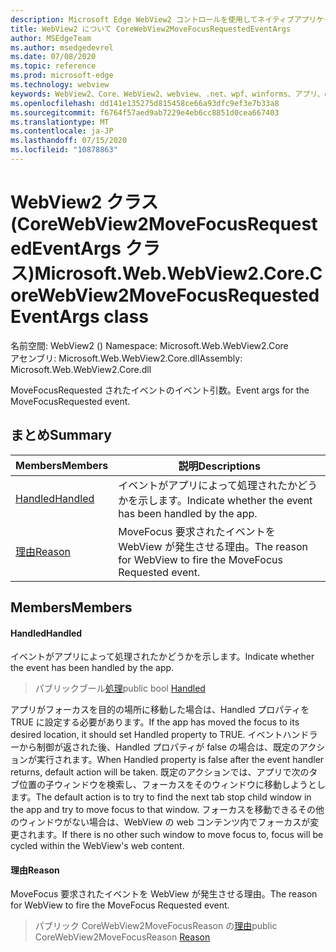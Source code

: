 ```yaml
---
description: Microsoft Edge WebView2 コントロールを使用してネイティブアプリケーションに web 技術 (HTML、CSS、JavaScript) を埋め込む
title: WebView2 について CoreWebView2MoveFocusRequestedEventArgs
author: MSEdgeTeam
ms.author: msedgedevrel
ms.date: 07/08/2020
ms.topic: reference
ms.prod: microsoft-edge
ms.technology: webview
keywords: WebView2、Core、WebView2、webview、.net、wpf、winforms、アプリ、edge、CoreWebView2、CoreWebView2Controller、browser control、edge html、Microsoft の WebView2。 CoreWebView2MoveFocusRequestedEventArgs。
ms.openlocfilehash: dd141e135275d815458ce66a93dfc9ef3e7b33a8
ms.sourcegitcommit: f6764f57aed9ab7229e4eb6cc8851d0cea667403
ms.translationtype: MT
ms.contentlocale: ja-JP
ms.lasthandoff: 07/15/2020
ms.locfileid: "10878863"
---
```

# <span data-ttu-id="54442-104">WebView2 クラス (CoreWebView2MoveFocusRequestedEventArgs クラス)</span><span class="sxs-lookup"><span data-stu-id="54442-104">Microsoft.Web.WebView2.Core.CoreWebView2MoveFocusRequestedEventArgs class</span></span> 

<span data-ttu-id="54442-105">名前空間: WebView2 () </span><span class="sxs-lookup"><span data-stu-id="54442-105">Namespace: Microsoft.Web.WebView2.Core</span></span>\
<span data-ttu-id="54442-106">アセンブリ: Microsoft.Web.WebView2.Core.dll</span><span class="sxs-lookup"><span data-stu-id="54442-106">Assembly: Microsoft.Web.WebView2.Core.dll</span></span>

<span data-ttu-id="54442-107">MoveFocusRequested されたイベントのイベント引数。</span><span class="sxs-lookup"><span data-stu-id="54442-107">Event args for the MoveFocusRequested event.</span></span>

## <span data-ttu-id="54442-108">まとめ</span><span class="sxs-lookup"><span data-stu-id="54442-108">Summary</span></span>

 <span data-ttu-id="54442-109">Members</span><span class="sxs-lookup"><span data-stu-id="54442-109">Members</span></span>                        | <span data-ttu-id="54442-110">説明</span><span class="sxs-lookup"><span data-stu-id="54442-110">Descriptions</span></span>
--------------------------------|---------------------------------------------
[<span data-ttu-id="54442-111">Handled</span><span class="sxs-lookup"><span data-stu-id="54442-111">Handled</span></span>](#handled) | <span data-ttu-id="54442-112">イベントがアプリによって処理されたかどうかを示します。</span><span class="sxs-lookup"><span data-stu-id="54442-112">Indicate whether the event has been handled by the app.</span></span>
[<span data-ttu-id="54442-113">理由</span><span class="sxs-lookup"><span data-stu-id="54442-113">Reason</span></span>](#reason) | <span data-ttu-id="54442-114">MoveFocus 要求されたイベントを WebView が発生させる理由。</span><span class="sxs-lookup"><span data-stu-id="54442-114">The reason for WebView to fire the MoveFocus Requested event.</span></span>

## <span data-ttu-id="54442-115">Members</span><span class="sxs-lookup"><span data-stu-id="54442-115">Members</span></span>

#### <span data-ttu-id="54442-116">Handled</span><span class="sxs-lookup"><span data-stu-id="54442-116">Handled</span></span> 

<span data-ttu-id="54442-117">イベントがアプリによって処理されたかどうかを示します。</span><span class="sxs-lookup"><span data-stu-id="54442-117">Indicate whether the event has been handled by the app.</span></span>

> <span data-ttu-id="54442-118">パブリックブール[処理](#handled)</span><span class="sxs-lookup"><span data-stu-id="54442-118">public bool [Handled](#handled)</span></span>

<span data-ttu-id="54442-119">アプリがフォーカスを目的の場所に移動した場合は、Handled プロパティを TRUE に設定する必要があります。</span><span class="sxs-lookup"><span data-stu-id="54442-119">If the app has moved the focus to its desired location, it should set Handled property to TRUE.</span></span> <span data-ttu-id="54442-120">イベントハンドラーから制御が返された後、Handled プロパティが false の場合は、既定のアクションが実行されます。</span><span class="sxs-lookup"><span data-stu-id="54442-120">When Handled property is false after the event handler returns, default action will be taken.</span></span> <span data-ttu-id="54442-121">既定のアクションでは、アプリで次のタブ位置の子ウィンドウを検索し、フォーカスをそのウィンドウに移動しようとします。</span><span class="sxs-lookup"><span data-stu-id="54442-121">The default action is to try to find the next tab stop child window in the app and try to move focus to that window.</span></span> <span data-ttu-id="54442-122">フォーカスを移動できるその他のウィンドウがない場合は、WebView の web コンテンツ内でフォーカスが変更されます。</span><span class="sxs-lookup"><span data-stu-id="54442-122">If there is no other such window to move focus to, focus will be cycled within the WebView's web content.</span></span>

#### <span data-ttu-id="54442-123">理由</span><span class="sxs-lookup"><span data-stu-id="54442-123">Reason</span></span> 

<span data-ttu-id="54442-124">MoveFocus 要求されたイベントを WebView が発生させる理由。</span><span class="sxs-lookup"><span data-stu-id="54442-124">The reason for WebView to fire the MoveFocus Requested event.</span></span>

> <span data-ttu-id="54442-125">パブリック CoreWebView2MoveFocusReason の[理由](#reason)</span><span class="sxs-lookup"><span data-stu-id="54442-125">public CoreWebView2MoveFocusReason [Reason](#reason)</span></span>

